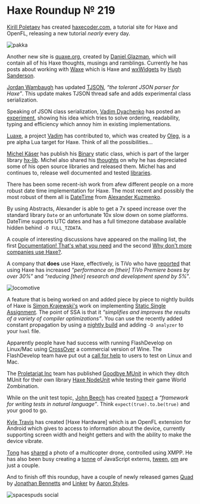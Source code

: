 [_template]: ../templates/roundup.html
[date]: / "2014-10-01 11:16:00"
[modified]: / "2014-10-01 15:26:00"
[published]: / "2014-10-01 15:50:00"
[“”]: a ""
# Haxe Roundup № 219

[Kirill Poletaev][g+1] has created [haxecoder.com], a tutorial site for Haxe and
OpenFL, releasing a new tutorial _nearly_ every day.

![pakka](/img/219/pakka.png "@PakkaPets save restored from phone to desktop")

Another new site is [quaxe.org], created by [Daniel Glazman][tw1], which will
contain all of his Haxe thoughts, musings and ramblings. Currently he has posts
about working with [Waxe] which is Haxe and [wxWidgets] by [Hugh Sanderson][tw2].

[Jordan Wambaugh][tw3] has updated [TJSON], _“the tolerant JSON parser for Haxe”_. This
update makes TJSON thread safe and adds experimental class serialization.

Speaking of JSON class serialization, [Vadim Dyachenko][tw4] has posted an [experiment][l1],
showing his idea which tries to solve ordering, readability, typing and efficiency
which annoy him in existing implementations.

[Luaxe], a project [Vadim][tw4] has contributed to, which was created by [Oleg][gh2],
is a pre alpha Lua target for Haxe. Think of all the possibilities...

[Michel Käser][gh1] has publish his [Binary] static class, which is part of the larger
library [hx-lib]. Michel also shared his [thoughts][l2] on why he has depreciated
some of his open source libraries and released them. Michel has and continues to, 
release well documented and tested [libraries][l3].

There has been some recent-ish work from afew different people on a more robust
date time implementation for Haxe. The most recent and possibly the most robust
of them all is [DateTime] from [Alexander Kuzmenko][tw5]. 

By using Abstracts, Alexander is able to get a 7x speed increase over the standard 
library `Date` or an unfortunate 10x slow down on some platforms. DateTime supports
UTC dates and has a full timezone database available hidden behind
`-D FULL_TZDATA`.

A couple of interesting discussions have appeared on the mailing list, the first
[Documentation! That's what you need][l4] and the second
[Why don't more companies use Haxe?][l5].

A company that **does** use Haxe, effectively, is TiVo who have [reported][l9]
that using Haxe has increased _“performance on [their] TiVo Premiere boxes by 
over 30%”_ and _“reducing [their] research and development spend by 5%”_.

![locomotive](/img/219/loco.jpg "HaxeFlixel puzzle game by @LocomotiveMob")

A feature that is being worked on and added piece by piece to nightly builds of Haxe
is [Simon Krajewski's][gh4] work on implementing [Static Single Assignment][l10]. The
point of SSA is that it _“simplifies and improves the results of a variety of 
compiler optimizations”_. You can use the recently added constant propagation by using
a [nightly build][l11] and adding `-D analyzer` to your `hxml` file.

Apparently people have had success with running FlashDevelop on Linux/Mac using
[CrossOver] a commercial version of Wine. The FlashDevelop team have put
out a [call for help][l6] to users to test on Linux and Mac.

The [Proletariat Inc][tw6] team has published [Goodbye MUnit][l7] in which
they ditch MUnit for their own library [Haxe NodeUnit][l8] while testing
their game World Zombination.

While on the unit test topic, [John Beech][gh3] has created [hxpect] a _“framework
for writing tests in natural language”_. Think `expect(true).to.be(true)` and
your good to go.

[Kyle Travis][gh5] has created [Haxe Hardware] which is an OpenFL extension for 
Android which gives to access to information about the device, currently supporting
screen width and height getters and with the ability to make the device vibrate.

[Tong][tw7] has [shared][l12] a photo of a multicopter drone, controlled using XMPP.
He has also been busy creating a [tonne][l13] of JavaScript externs, [tween](https://github.com/tong/tween.hx),
[om](https://github.com/tong/om) are just a couple.
	
And to finish off this roundup, have a couple of newly released games [Quad][l14]
by [Jonathan Bennetts][tw8] and [Linker][l15] by [Aaron Styles][tw9].
	
![spacespuds social](/img/219/spacespuds.png "HaxeFlixel game SpaceSpuds just works on iPhone 6 by @jonathanhirz")

[g+1]: https://plus.google.com/+KirillPoletaev "Kirill Poletaev on Google+"
	
[gh1]: https://github.com/michelkaeser "@michelkaeser on GitHub"
[gh2]: https://github.com/PeyTy "@PeyTy on GitHub"
[gh3]: https://github.com/Markavian "@Markavian on GitHub"
[gh4]: https://github.com/simn "@simn on GitHub"
[gh5]: https://github.com/ktravis "@ktravis on GitHub"
	
[tw1]: https://twitter.com/glazou "@glazou on Twitter"
[tw2]: https://twitter.com/GameHaxe "@GameHaxe on Twitter"
[tw3]: https://twitter.com/Martamius "@Martamius on Twitter"
[tw4]: https://twitter.com/YellowAfterlife "@YellowAfterlife on Twitter"
[tw5]: https://twitter.com/RealyUniqueName "@RealyUniqueName on Twitter"
[tw6]: https://twitter.com/proletariat_inc "@proletariat_inc on Twitter"
[tw7]: https://twitter.com/disktree "@disktree on Twitter"
[tw8]: https://twitter.com/JoffCom "@JoffCom on Twitter"
[tw9]: https://twitter.com/Charcoal "@Charcoal on Twitter"
	
[haxecoder.com]: http://haxecoder.com/ "Haxe and OpenFL Tutorials Daily"
[quaxe.org]: http://quaxe.org/ "Quaxe - Daniel Glazman's Haxe Musings"
[waxe]: https://github.com/nmehost/waxe "Waxe on GitHub"
[wxwidgets]: http://www.wxwidgets.org "wxWidgets - Native Cross-platform UI"
[tjson]: https://github.com/martamius/TJSON "TJSON on GitHub"
[binary]: https://github.com/michelkaeser/hx-lib/blob/develop/src/lib/Binary.hx "hx-lib on GitHub - Binary.hx"
[hx-lib]: https://github.com/michelkaeser/hx-lib "hx-lib on GitHub"
[datetime]: https://github.com/RealyUniqueName/DateTime "DateTime on GitHub"
[luaxe]: https://github.com/PeyTy/LuaXe "Luaxe on GitHub"
[crossover]: https://www.codeweavers.com/compatibility/browse/name/?app_id=4890 "CrossOver supports FlashDevelop on Linux and Mac"
[hxpect]: https://github.com/Markavian/hxpect "hxpect on GitHub"
	
[l1]: https://gist.github.com/YellowAfterlife/2589e74195ad65a03c13 "Class JSON serialization"
[l2]: https://github.com/skial/haxe.io/issues/76#issuecomment-57096725 "Maintaining Open Source libraries"
[l3]: https://github.com/michelkaeser?tab=repositories "Michel Käser GitHub Libraries"
[l4]: https://groups.google.com/forum/#!topic/haxelang/1Fm_ib58Chs "Documentation! That's what you need"
[l5]: https://groups.google.com/forum/#!topic/haxelang/UdOreQD2tTg "Why don't more companies use Haxe?"
[l6]: http://www.flashdevelop.org/community/viewtopic.php?f=9&t=11922&sid=2fe7fde1b079dba3db6e92f7c3f5143a "Call for action to Mac and Linux users..."
[l7]: proletariat.com/2014/09/24/goodbye-munit/ "Goodbye MUnit"
[l8]: http://lib.haxe.org/p/nodeunit "Haxe NodeUnit on HaxeLib"
[l9]: http://www.marketwired.com/press-release/tivo-reports-results-for-the-second-quarter-ended-july-31-2014-nasdaq-tivo-1941656.htm "TiVo Haxe Success"
[l10]: http://en.wikipedia.org/wiki/Static_single_assignment_form "Static Single Assignment on Wikipedia"
[l11]: http://builds.haxe.org "Haxe Nightly Builds"
[l12]: https://plus.google.com/photos?pid=6063425095437588802&oid=105853297042139019853 "Haxe Multicopter"
[l13]: https://github.com/tong?tab=repositories "Tong and his collection of JavaScript Haxe Extern's"
[l14]: https://play.google.com/store/apps/details?id=net.joffcom.quad "Quad on the Google Play Store"
[l15]: https://play.google.com/store/apps/details?id=com.charcoalstyles.linker "Linker on the Google Play Store"